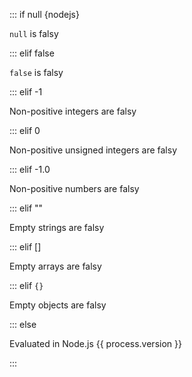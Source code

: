 ::: if null {nodejs}

`null` is falsy

::: elif false

`false` is falsy

::: elif -1

Non-positive integers are falsy

::: elif 0

Non-positive unsigned integers are falsy

::: elif -1.0

Non-positive numbers are falsy

::: elif ""

Empty strings are falsy

::: elif []

Empty arrays are falsy

::: elif `{}`

Empty objects are falsy

::: else

Evaluated in Node.js {{ process.version }}

:::
